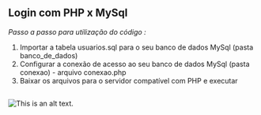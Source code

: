 ## Login com PHP x MySql
*Passo a passo para utilização do código :*  

1. Importar a tabela usuarios.sql para o seu banco de dados MySql (pasta banco_de_dados)
2. Configurar a conexão de acesso ao seu banco de dados MySql (pasta conexao) - arquivo conexao.php
3. Baixar os arquivos para o servidor compatível com PHP e executar

##
![This is an alt text.](https://www.linguagemdemaquina.com.br/conteudo_github/repositorios_publicos/portifolio/sistemas/php/login/imagens/conteudo_readme_github/imagem_github.jpg "This is a sample image.")
